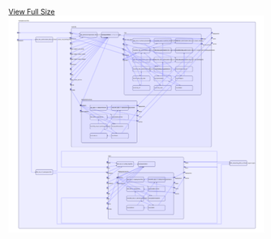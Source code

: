 [View Full Size](https://raw.githubusercontent.com/mingfang/terraform-k8s-modules/master/examples/vault-k8s/diagram.svg?sanitize=true)<img src="diagram.svg"/>
